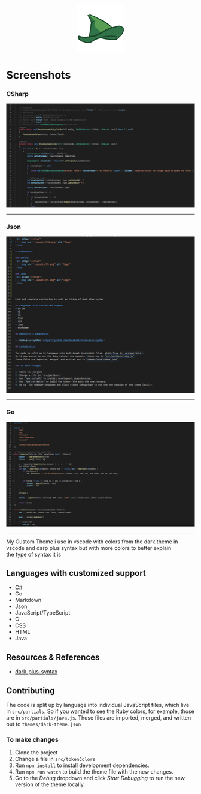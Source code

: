 <div align="center">
    <img src="./assets/128.png" alt="logo">
</div>

# Screenshots

### CSharp
<img src="./assets/Cs.png" alt="logo">

---

### Json
<img src="./assets/Markdown.png" alt="logo">

---

### Go
<img src="./assets/Go.png" alt="logo">

---

My Custom Theme i use in vscode with colors from the dark theme in  
vscode and darp plus syntax but with more colors to better explain  
the type of syntax it is

## Languages with customized support
- C#
- Go
- Markdown
- Json
- JavaScript/TypeScript
- C
- CSS
- HTML
- Java

## Resources & References

- [dark-plus-syntax](https://github.com/dunstontc/dark-plus-syntax)

## Contributing

The code is split up by language into individual JavaScript files, which live in `src/partials`.
So if you wanted to see the Ruby colors, for example, those are in `src/partials/java.js`.
Those files are imported, merged, and written out to `themes/dark-theme.json`

### To make changes

1. Clone the project
2. Change a file in `src/tokenColors`
2. Run `npm install` to install development dependencies.
3. Run `npm run watch` to build the theme file with the new changes.
4. Go to  the *Debug* dropdown and click *Start Debugging* to run the new version of the theme locally.
